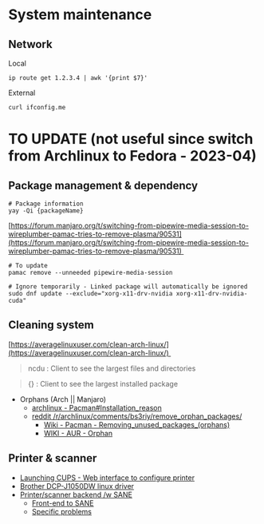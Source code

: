 # System maintenance

## Network

Local
```
ip route get 1.2.3.4 | awk '{print $7}'
```

External 
```
curl ifconfig.me
```

# TO UPDATE (not useful since switch from Archlinux to Fedora - 2023-04)
## Package management & dependency
```
# Package information
yay -Qi {packageName}
```

[https://forum.manjaro.org/t/switching-from-pipewire-media-session-to-wireplumber-pamac-tries-to-remove-plasma/90531](https://forum.manjaro.org/t/switching-from-pipewire-media-session-to-wireplumber-pamac-tries-to-remove-plasma/90531) 

```
# To update
pamac remove --unneeded pipewire-media-session

# Ignore temporarily - Linked package will automatically be ignored
sudo dnf update --exclude="xorg-x11-drv-nvidia xorg-x11-drv-nvidia-cuda"
```


## Cleaning system
[https://averagelinuxuser.com/clean-arch-linux/](https://averagelinuxuser.com/clean-arch-linux/) 

> ncdu : Client to see the largest files and directories

> {} : Client to see the largest installed package

*   Orphans (Arch || Manjaro)
    *   [archlinux - Pacman#Installation\_reason](https://wiki.archlinux.org/title/Pacman#Installation_reason) 
    *   [reddit /r/archlinux/comments/bs3riy/remove\_orphan\_packages/](https://www.reddit.com/r/archlinux/comments/bs3riy/remove_orphan_packages/) 
        *   [Wiki - Pacman - Removing\_unused\_packages\_(orphans)](https://wiki.archlinux.org/title/Pacman/Tips_and_tricks#Removing_unused_packages_(orphans)) 
        *   [WIKI - AUR - Orphan](https://wiki.archlinux.org/title/Arch_User_Repository#Orphan) 

## Printer & scanner

*   [Launching CUPS - Web interface to configure printer](https://bbs.archlinux.org/viewtopic.php?id=193583)
*   [Brother DCP-J1050DW linux driver](https://support.brother.com/g/b/downloadend.aspx?c=fr&lang=fr&prod=dcpj1050dw_eu_as&os=127&dlid=dlf105351_000&flang=4&type3=10282)
*   [Printer/scanner backend /w SANE](https://wiki.archlinux.org/title/SANE#Installation)
    *   [Front-end to SANE](https://wiki.archlinux.org/title/SANE#Install_a_frontend)
    *   [Specific problems](https://wiki.archlinux.org/title/SANE/Scanner-specific_problems#Brother)
